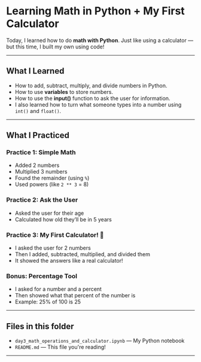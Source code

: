 # Learning Math in Python + My First Calculator

Today, I learned how to do **math with Python**. Just like using a calculator — but this time, I built my own using code! 

---

## What I Learned

- How to add, subtract, multiply, and divide numbers in Python.
- How to use **variables** to store numbers.
- How to use the **input()** function to ask the user for information.
- I also learned how to turn what someone types into a number using `int()` and `float()`.

---

## What I Practiced

### Practice 1: Simple Math
- Added 2 numbers
- Multiplied 3 numbers
- Found the remainder (using `%`)
- Used powers (like `2 ** 3` = 8)

### Practice 2: Ask the User
- Asked the user for their age
- Calculated how old they’ll be in 5 years

### Practice 3: My First Calculator! 🧮
- I asked the user for 2 numbers
- Then I added, subtracted, multiplied, and divided them
- It showed the answers like a real calculator!

### Bonus: Percentage Tool
- I asked for a number and a percent
- Then showed what that percent of the number is
- Example: 25% of 100 is 25

---

## Files in this folder

- `day3_math_operations_and_calculator.ipynb` — My Python notebook
- `README.md` — This file you're reading!

---
